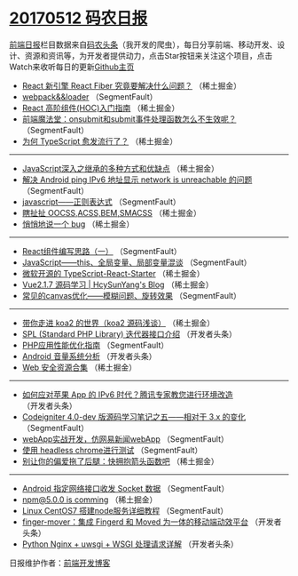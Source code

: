 # [20170512 码农日报](12.md)

[前端日报](https://qdkfweb.cn/c/news)栏目数据来自[码农头条](https://toutiao.qdkfweb.cn/)（我开发的爬虫），每日分享前端、移动开发、设计、资源和资讯等，为开发者提供动力，点击Star按钮来关注这个项目，点击Watch来收听每日的更新[Github主页](https://github.com/kujian/frontendDaily)
* [React 新引擎 React Fiber 究竟要解决什么问题？](https://toutiao.qdkfweb.cn/37760.html) （稀土掘金）
* [webpack&amp;&amp;loader](https://toutiao.qdkfweb.cn/37794.html) （SegmentFault）
* [React 高阶组件(HOC)入门指南](https://toutiao.qdkfweb.cn/37758.html) （稀土掘金）
* [前端魔法堂：onsubmit和submit事件处理函数怎么不生效呢？](https://toutiao.qdkfweb.cn/37786.html) （SegmentFault）
* [为何 TypeScript 愈发流行了？](https://toutiao.qdkfweb.cn/37753.html) （稀土掘金）

***
* [JavaScript深入之继承的多种方式和优缺点](https://toutiao.qdkfweb.cn/37755.html) （稀土掘金）
* [解决 Android ping IPv6 地址显示 network is unreachable 的问题](https://toutiao.qdkfweb.cn/37793.html) （SegmentFault）
* [javascript——正则表达式](https://toutiao.qdkfweb.cn/37783.html) （SegmentFault）
* [瞎扯扯 OOCSS,ACSS,BEM,SMACSS](https://toutiao.qdkfweb.cn/37748.html) （稀土掘金）
* [悄悄地说一个 bug](https://toutiao.qdkfweb.cn/37759.html) （稀土掘金）

***
* [React组件编写思路（一）](https://toutiao.qdkfweb.cn/37787.html) （SegmentFault）
* [JavaScript——this、全局变量、局部变量混谈](https://toutiao.qdkfweb.cn/37788.html) （SegmentFault）
* [微软开源的 TypeScript-React-Starter](https://toutiao.qdkfweb.cn/37751.html) （稀土掘金）
* [Vue2.1.7 源码学习 | HcySunYang&#x27;s Blog](https://toutiao.qdkfweb.cn/37752.html) （稀土掘金）
* [常见的canvas优化——模糊问题、旋转效果](https://toutiao.qdkfweb.cn/37781.html) （SegmentFault）

***
* [带你走进 koa2 的世界（koa2 源码浅谈）](https://toutiao.qdkfweb.cn/37757.html) （稀土掘金）
* [SPL (Standard PHP Library) 迭代器接口介绍](https://toutiao.qdkfweb.cn/37806.html) （开发者头条）
* [PHP应用性能优化指南](https://toutiao.qdkfweb.cn/37785.html) （SegmentFault）
* [Android 音量系统分析](https://toutiao.qdkfweb.cn/37807.html) （开发者头条）
* [Web 安全资源合集](https://toutiao.qdkfweb.cn/37750.html) （稀土掘金）

***
* [如何应对苹果 App 的 IPv6 时代？腾讯专家教您进行环境改造](https://toutiao.qdkfweb.cn/37810.html) （开发者头条）
* [Codeigniter 4.0-dev 版源码学习笔记之五——相对于 3.x 的变化](https://toutiao.qdkfweb.cn/37789.html) （SegmentFault）
* [webApp实战开发，仿网易新闻webApp](https://toutiao.qdkfweb.cn/37790.html) （SegmentFault）
* [使用 headless chrome进行测试](https://toutiao.qdkfweb.cn/37791.html) （SegmentFault）
* [别让你的偏爱拖了后腿：快拥抱箭头函数吧](https://toutiao.qdkfweb.cn/37744.html) （稀土掘金）

***
* [Android 指定网络接口收发 Socket 数据](https://toutiao.qdkfweb.cn/37792.html) （SegmentFault）
* [npm@5.0.0 is comming](https://toutiao.qdkfweb.cn/37756.html) （稀土掘金）
* [Linux CentOS7 搭建node服务详细教程](https://toutiao.qdkfweb.cn/37784.html) （SegmentFault）
* [finger-mover：集成 Fingerd 和 Moved 为一体的移动端动效平台](https://toutiao.qdkfweb.cn/37808.html) （开发者头条）
* [Python Nginx + uwsgi + WSGI 处理请求详解](https://toutiao.qdkfweb.cn/37809.html) （开发者头条）

日报维护作者：[前端开发博客](https://qdkfweb.cn/) 